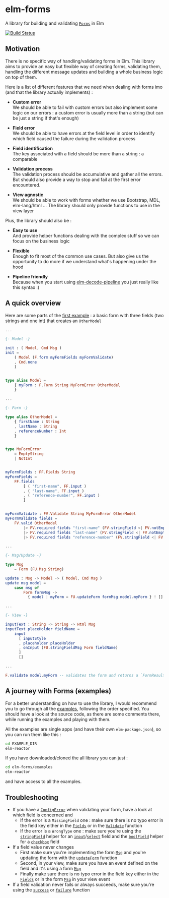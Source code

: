 # elm-forms

A library for building and validating [`Forms`](http://package.elm-lang.org/packages/ozmat/elm-forms/latest/Forms#Form) in Elm

[![Build Status](https://travis-ci.org/ozmat/elm-forms.svg?branch=master)](https://travis-ci.org/ozmat/elm-forms)

## Motivation

There is no specific way of handling/validating forms in Elm. This library aims
to provide an easy but flexible way of creating forms, validating them, 
handling the different message updates and building a whole business logic 
on top of them.

Here is a list of different features that we need when dealing with forms imo 
(and that the library actually implements) :

- **Custom error**  
   We should be able to fail with custom errors but also implement some logic
   on our errors : a custom error is usually more than a string (but can be 
   just a string if that's enough)

- **Field error**  
   We should be able to have errors at the field level in order to identify
   which field caused the failure during the validation process

- **Field identification**  
   The key associated with a field should be more than a string : a comparable
   
- **Validation process**  
   The validation process should be accumulative and gather all the errors. But
   should also provide a way to stop and fail at the first error encountered.

- **View agnostic**  
   We should be able to work with forms whether we use Bootstrap, MDL, 
   elm-lang/html ... The library should only provide functions to use in the
   view layer

Plus, the library should also be :

- **Easy to use**  
   And provide helper functions dealing with the complex stuff so we can 
   focus on the business logic

- **Flexible**  
   Enough to fit most of the common use cases. But also give us the 
   opportunity to do more if we understand what's happening under the hood

- **Pipeline friendly**  
  Because when you start using [elm-decode-pipeline](http://package.elm-lang.org/packages/NoRedInk/elm-decode-pipeline/latest) 
  you just really like this syntax :)

## A quick overview

Here are some parts of the [first example](https://github.com/ozmat/elm-forms/tree/master/examples/1-readme_example) : a basic form with three fields (two 
strings and one int) that creates an `OtherModel`

```elm
...

{- Model -}

init : ( Model, Cmd Msg )
init =
    ( Model (F.form myFormFields myFormValidate)
    , Cmd.none
    )


type alias Model =
    { myForm : F.Form String MyFormError OtherModel
    }

...

{- Form -}

type alias OtherModel =
    { firstName : String
    , lastName : String
    , referenceNumber : Int
    }


type MyFormError
    = EmptyString
    | NotInt


myFormFields : FF.Fields String
myFormFields =
    FF.fields
        [ ( "first-name", FF.input )
        , ( "last-name", FF.input )
        , ( "reference-number", FF.input )
        ]


myFormValidate : FV.Validate String MyFormError OtherModel
myFormValidate fields =
    FV.valid OtherModel
        |> FV.required fields "first-name" (FV.stringField <| FV.notEmpty EmptyString FV.success)
        |> FV.required fields "last-name" (FV.stringField <| FV.notEmpty EmptyString FV.success)
        |> FV.required fields "reference-number" (FV.stringField <| FV.int NotInt FV.success)

...

{- Msg/Update -}

type Msg
    = Form (FU.Msg String)

update : Msg -> Model -> ( Model, Cmd Msg )
update msg model =
    case msg of
        Form formMsg ->
          { model | myForm = FU.updateForm formMsg model.myForm } ! []

...

{- View -}

inputText : String -> String -> Html Msg
inputText placeHolder fieldName =
    input
      [ inputStyle
      , placeholder placeHolder
      , onInput (FU.stringFieldMsg Form fieldName)
      ]
      []

...

F.validate model.myForm -- validates the form and returns a `FormResult`
```

## A journey with Forms (examples)

For a better understanding on how to use the library, I would recommend you
to go through all the [examples](https://github.com/ozmat/elm-forms/tree/master/examples), following the order specified. You should
have a look at the source code, as there are some comments there, while running 
the examples and playing with them.

All the examples are single apps (and have their own `elm-package.json`),
so you can run them like this :

```sh
cd EXAMPLE_DIR
elm-reactor
```

If you have downloaded/cloned the all library you can just :

```sh
cd elm-forms/examples
elm-reactor
```

and have access to all the examples.

## Troubleshooting

- If you have a [`ConfigError`](http://package.elm-lang.org/packages/ozmat/elm-forms/latest/Forms-Validation-Result#ConfigError) when validating your form, have a look at which field is concerned and
    - If the error is a `MissingField` one : make sure there is no typo error
    in the field key either in the [`Fields`](http://package.elm-lang.org/packages/ozmat/elm-forms/latest/Forms-Field#Fields) or in the [`Validate`](http://package.elm-lang.org/packages/ozmat/elm-forms/latest/Forms-Validation#Validate) function
    - If the error is a `WrongType` one : make sure you're using the 
    [`stringField`](http://package.elm-lang.org/packages/ozmat/elm-forms/latest/Forms-Validation#stringField) helper for an [`input`](http://package.elm-lang.org/packages/ozmat/elm-forms/latest/Forms-Field#input)/[`select`](http://package.elm-lang.org/packages/ozmat/elm-forms/latest/Forms-Field#select) field and the [`boolField`](http://package.elm-lang.org/packages/ozmat/elm-forms/latest/Forms-Validation#boolField)
    helper for a [`checkbox`](http://package.elm-lang.org/packages/ozmat/elm-forms/latest/Forms-Field#checkbox) field
- If a field value never changes
    - First make sure you're implementing the form [`Msg`](http://package.elm-lang.org/packages/ozmat/elm-forms/latest/Forms-Update#Msg) and you're updating 
    the form with the [`updateForm`](http://package.elm-lang.org/packages/ozmat/elm-forms/latest/Forms-Update#updateForm) function
    - Second, in your view, make sure you have an event defined on the field 
    and it's using a form [`Msg`](http://package.elm-lang.org/packages/ozmat/elm-forms/latest/Forms-Update#Msg)
    - Finally make sure there is no typo error in the field key either in the 
    [`Fields`](http://package.elm-lang.org/packages/ozmat/elm-forms/latest/Forms-Field#Fields) or in the form [`Msg`](http://package.elm-lang.org/packages/ozmat/elm-forms/latest/Forms-Update#Msg) in your view event
- If a field validation never fails or always succeeds, make sure you're using
the [`success`](http://package.elm-lang.org/packages/ozmat/elm-forms/latest/Forms-Validation#success) or [`failure`](http://package.elm-lang.org/packages/ozmat/elm-forms/latest/Forms-Validation#failure) function

